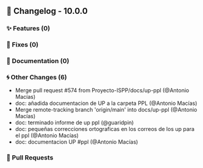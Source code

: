 ## 🚀 Changelog - 10.0.0

### ✨ Features (0)

### 🐛 Fixes (0)

### 📖 Documentation (0)

### 🌀 Other Changes (6)
- Merge pull request #574 from Proyecto-ISPP/docs/up-ppl (@Antonio Macías)
- doc: añadida documentacion de UP a la carpeta PPL (@Antonio Macías)
- Merge remote-tracking branch 'origin/main' into docs/up-ppl (@Antonio Macías)
- doc: terminado informe de up ppl (@guaridpin)
- doc: pequeñas correcciones ortograficas en los correos de los up para el ppl (@Antonio Macías)
- doc: documentacion UP #ppl (@Antonio Macías)
### 🔗 Pull Requests

